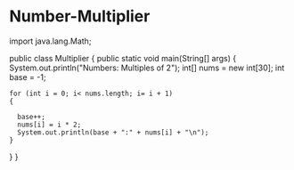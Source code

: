 # Number-Multiplier
import java.lang.Math;

public class Multiplier 
{
  public static void main(String[] args)
  {
    System.out.println("Numbers: Multiples of 2");
    int[] nums = new int[30];
    int base = -1;
    
    for (int i = 0; i< nums.length; i= i + 1)
    { 
     
      base++;
      nums[i] = i * 2;   
      System.out.println(base + ":" + nums[i] + "\n");     
    }
   
  }
}

